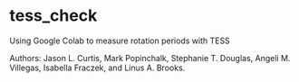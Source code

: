 # tess_check
Using Google Colab to measure rotation periods with TESS

Authors: Jason L. Curtis, Mark Popinchalk, Stephanie T. Douglas, Angeli M. Villegas, Isabella Fraczek, and Linus A. Brooks.

